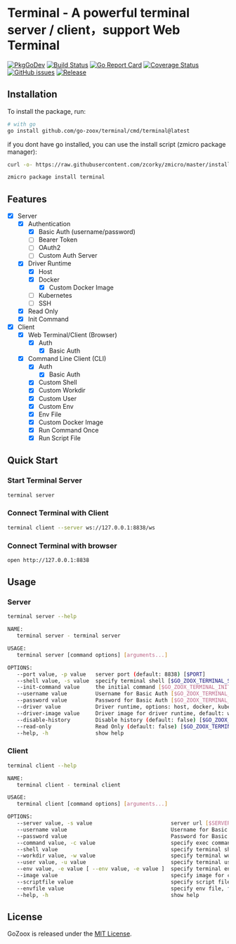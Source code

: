 # Terminal - A powerful terminal server / client，support Web Terminal

[![PkgGoDev](https://pkg.go.dev/badge/github.com/go-zoox/terminal)](https://pkg.go.dev/github.com/go-zoox/terminal)
[![Build Status](https://github.com/go-zoox/terminal/actions/workflows/release.yml/badge.svg?branch=master)](https://github.com/go-zoox/terminal/actions/workflows/release.yml)
[![Go Report Card](https://goreportcard.com/badge/github.com/go-zoox/terminal)](https://goreportcard.com/report/github.com/go-zoox/terminal)
[![Coverage Status](https://coveralls.io/repos/github/go-zoox/terminal/badge.svg?branch=master)](https://coveralls.io/github/go-zoox/terminal?branch=master)
[![GitHub issues](https://img.shields.io/github/issues/go-zoox/terminal.svg)](https://github.com/go-zoox/terminal/issues)
[![Release](https://img.shields.io/github/tag/go-zoox/terminal.svg?label=Release)](https://github.com/go-zoox/terminal/tags)


## Installation
To install the package, run:

```bash
# with go
go install github.com/go-zoox/terminal/cmd/terminal@latest
```

if you dont have go installed, you can use the install script (zmicro package manager):

```bash
curl -o- https://raw.githubusercontent.com/zcorky/zmicro/master/install | bash

zmicro package install terminal
```

## Features
* [x] Server
  * [x] Authentication
    * [x] Basic Auth (username/password)
    * [ ] Bearer Token
    * [ ] OAuth2
    * [ ] Custom Auth Server
  * [x] Driver Runtime
    * [x] Host
    * [x] Docker
      * [x] Custom Docker Image
    * [ ] Kubernetes
    * [ ] SSH
  * [x] Read Only
  * [x] Init Command
* [x] Client
  * [x] Web Terminal/Client (Browser)
    * [x] Auth
      * [x] Basic Auth
  * [x] Command Line Client (CLI)
    * [x] Auth
      * [x] Basic Auth
    * [x] Custom Shell
    * [x] Custom Workdir
    * [x] Custom User
    * [x] Custom Env
    * [x] Env File
    * [x] Custom Docker Image
    * [x] Run Command Once
    * [x] Run Script File

## Quick Start

### Start Terminal Server

```bash
terminal server
```

### Connect Terminal with Client

```bash
terminal client --server ws://127.0.0.1:8838/ws
```

### Connect Terminal with browser

```bash
open http://127.0.0.1:8838
```

## Usage

### Server

```bash
terminal server --help

NAME:
   terminal server - terminal server

USAGE:
   terminal server [command options] [arguments...]

OPTIONS:
   --port value, -p value   server port (default: 8838) [$PORT]
   --shell value, -s value  specify terminal shell [$GO_ZOOX_TERMINAL_SHELL, $SHELL]
   --init-command value     the initial command [$GO_ZOOX_TERMINAL_INIT_COMMAND]
   --username value         Username for Basic Auth [$GO_ZOOX_TERMINAL_USERNAME]
   --password value         Password for Basic Auth [$GO_ZOOX_TERMINAL_PASSWORD]
   --driver value           Driver runtime, options: host, docker, kubernetes, ssh, default: host (default: "host") [$GO_ZOOX_TERMINAL_DRIVER]
   --driver-image value     Driver image for driver runtime, default: whatwewant/zmicro:v1 (default: "whatwewant/zmicro:v1") [$GO_ZOOX_TERMINAL_DRIVER_IMAGE]
   --disable-history        Disable history (default: false) [$GO_ZOOX_TERMINAL_DISABLE_HISTORY]
   --read-only              Read Only (default: false) [$GO_ZOOX_TERMINAL_READ_ONLY]
   --help, -h               show help
```

### Client

```bash
terminal client --help

NAME:
   terminal client - terminal client

USAGE:
   terminal client [command options] [arguments...]

OPTIONS:
   --server value, -s value                         server url [$SERVER]
   --username value                                 Username for Basic Auth [$USERNAME]
   --password value                                 Password for Basic Auth [$PASSWORD]
   --command value, -c value                        specify exec command [$COMMAND]
   --shell value                                    specify terminal shell
   --workdir value, -w value                        specify terminal workdir [$WORKDIR]
   --user value, -u value                           specify terminal user
   --env value, -e value [ --env value, -e value ]  specify terminal env [$ENV]
   --image value                                    specify image for container runtime [$IMAGE]
   --scriptfile value                               specify script file [$SCRIPTFILE]
   --envfile value                                  specify env file, format: key=value [$ENVFILE]
   --help, -h                                       show help
```


## License
GoZoox is released under the [MIT License](./LICENSE).

